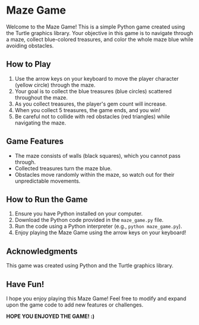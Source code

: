 # Maze Game

Welcome to the Maze Game! This is a simple Python game created using the Turtle graphics library. Your objective in this game is to navigate through a maze, collect blue-colored treasures, and color the whole maze blue while avoiding obstacles.

## How to Play

1. Use the arrow keys on your keyboard to move the player character (yellow circle) through the maze.
2. Your goal is to collect the blue treasures (blue circles) scattered throughout the maze.
3. As you collect treasures, the player's gem count will increase.
4. When you collect 5 treasures, the game ends, and you win!
5. Be careful not to collide with red obstacles (red triangles) while navigating the maze.

## Game Features

- The maze consists of walls (black squares), which you cannot pass through.
- Collected treasures turn the maze blue.
- Obstacles move randomly within the maze, so watch out for their unpredictable movements.

## How to Run the Game

1. Ensure you have Python installed on your computer.
2. Download the Python code provided in the `maze_game.py` file.
3. Run the code using a Python interpreter (e.g., `python maze_game.py`).
4. Enjoy playing the Maze Game using the arrow keys on your keyboard!

## Acknowledgments

This game was created using Python and the Turtle graphics library.

## Have Fun!

I hope you enjoy playing this Maze Game! Feel free to modify and expand upon the game code to add new features or challenges.

**HOPE YOU ENJOYED THE GAME! :)**
